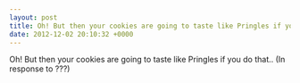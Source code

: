 ```yaml
---
layout: post
title: Oh! But then your cookies are going to taste like Pringles if you do that..
date: 2012-12-02 20:10:32 +0000
---
```


Oh! But then your cookies are going to taste like Pringles if you do that..
(In response to ???)

